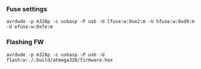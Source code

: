 ### Fuse settings

```
avrdude -p m328p -c usbasp -P usb -U lfuse:w:0xe2:m -U hfuse:w:0xd9:m -U efuse:w:0xfe:m
```

### Flashing FW

```
avrdude -p m328p -c usbasp -P usb -U flash:w:./.build/atmega328/firmware.hex
```
